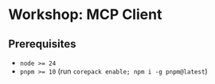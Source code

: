 # Workshop: MCP Client

## Prerequisites

- `node >= 24`
- `pnpm >= 10` (run `corepack enable; npm i -g pnpm@latest`)
